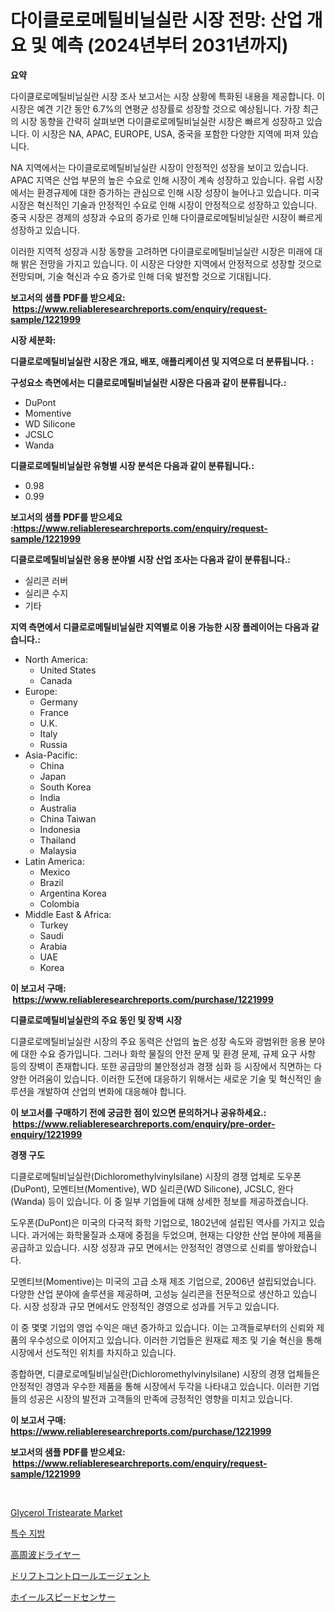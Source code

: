 <p><h1>다이클로로메틸비닐실란 시장 전망: 산업 개요 및 예측 (2024년부터 2031년까지)</h1></p><p><strong>요약</strong></p>
<p><p>다이클로로메틸비닐실란 시장 조사 보고서는 시장 상황에 특화된 내용을 제공합니다. 이 시장은 예견 기간 동안 6.7%의 연평균 성장률로 성장할 것으로 예상됩니다. 가장 최근의 시장 동향을 간략히 살펴보면 다이클로로메틸비닐실란 시장은 빠르게 성장하고 있습니다. 이 시장은 NA, APAC, EUROPE, USA, 중국을 포함한 다양한 지역에 퍼져 있습니다.</p><p>NA 지역에서는 다이클로로메틸비닐실란 시장이 안정적인 성장을 보이고 있습니다. APAC 지역은 산업 부문의 높은 수요로 인해 시장이 계속 성장하고 있습니다. 유럽 시장에서는 환경규제에 대한 증가하는 관심으로 인해 시장 성장이 늘어나고 있습니다. 미국 시장은 혁신적인 기술과 안정적인 수요로 인해 시장이 안정적으로 성장하고 있습니다. 중국 시장은 경제의 성장과 수요의 증가로 인해 다이클로로메틸비닐실란 시장이 빠르게 성장하고 있습니다.</p><p>이러한 지역적 성장과 시장 동향을 고려하면 다이클로로메틸비닐실란 시장은 미래에 대해 밝은 전망을 가지고 있습니다. 이 시장은 다양한 지역에서 안정적으로 성장할 것으로 전망되며, 기술 혁신과 수요 증가로 인해 더욱 발전할 것으로 기대됩니다.</p></p>
<p><strong>보고서의 샘플 PDF를 받으세요: &nbsp;<a href="https://www.reliableresearchreports.com/enquiry/request-sample/1221999">https://www.reliableresearchreports.com/enquiry/request-sample/1221999</a></strong></p>
<p><strong>시장 세분화:</strong></p>
<p><strong> 디클로로메틸비닐실란 시장은 개요, 배포, 애플리케이션 및 지역으로 더 분류됩니다. :</strong></p>
<p><strong>구성요소 측면에서는 디클로로메틸비닐실란 시장은 다음과 같이 분류됩니다.:</strong></p>
<p><ul><li>DuPont</li><li>Momentive</li><li>WD Silicone</li><li>JCSLC</li><li>Wanda</li></ul></p>
<p><strong> 디클로로메틸비닐실란 유형별 시장 분석은 다음과 같이 분류됩니다.:</strong></p>
<p><ul><li>0.98</li><li>0.99</li></ul></p>
<p><strong>보고서의 샘플 PDF를 받으세요 :<a href="https://www.reliableresearchreports.com/enquiry/request-sample/1221999">https://www.reliableresearchreports.com/enquiry/request-sample/1221999</a></strong></p>
<p><strong> 디클로로메틸비닐실란 응용 분야별 시장 산업 조사는 다음과 같이 분류됩니다.:</strong></p>
<p><ul><li>실리콘 러버</li><li>실리콘 수지</li><li>기타</li></ul></p>
<p><strong>지역 측면에서 디클로로메틸비닐실란 지역별로 이용 가능한 시장 플레이어는 다음과 같습니다.:</strong></p>
<p><ul>
    <li>
        North America:
        <ul>
            <li>United States</li>
            <li>Canada</li>
        </ul>
    </li>
    <li>
        Europe:
        <ul>
            <li>Germany</li>
            <li>France</li>
            <li>U.K.</li>
            <li>Italy</li>
            <li>Russia</li>
        </ul>
    </li>
    <li>
        Asia-Pacific:
        <ul>
            <li>China</li>
            <li>Japan</li>
            <li>South Korea</li>
            <li>India</li>
            <li>Australia</li>
            <li>China Taiwan</li>
            <li>Indonesia</li>
            <li>Thailand</li>
            <li>Malaysia</li>
        </ul>
    </li>
    <li>
        Latin America:
        <ul>
            <li>Mexico</li>
            <li>Brazil</li>
            <li>Argentina Korea</li>
            <li>Colombia</li>
        </ul>
    </li>
    <li>
        Middle East & Africa:
        <ul>
            <li>Turkey</li>
            <li>Saudi</li>
            <li>Arabia</li>
            <li>UAE</li>
            <li>Korea</li>
        </ul>
    </li>
    </ul></p>
<p><strong>이 보고서 구매: &nbsp;<a href="https://www.reliableresearchreports.com/purchase/1221999">https://www.reliableresearchreports.com/purchase/1221999</a></strong></p>
<p><strong>디클로로메틸비닐실란의 주요 동인 및 장벽 시장</strong></p>
<p><p>디클로로메틸비닐실란 시장의 주요 동력은 산업의 높은 성장 속도와 광범위한 응용 분야에 대한 수요 증가입니다. 그러나 화학 물질의 안전 문제 및 환경 문제, 규제 요구 사항 등의 장벽이 존재합니다. 또한 공급망의 불안정성과 경쟁 심화 등 시장에서 직면하는 다양한 어려움이 있습니다. 이러한 도전에 대응하기 위해서는 새로운 기술 및 혁신적인 솔루션을 개발하여 산업의 변화에 대응해야 합니다.</p></p>
<p><strong>이 보고서를 구매하기 전에 궁금한 점이 있으면 문의하거나 공유하세요.: &nbsp;<a href="https://www.reliableresearchreports.com/enquiry/pre-order-enquiry/1221999">https://www.reliableresearchreports.com/enquiry/pre-order-enquiry/1221999</a></strong></p>
<p><strong>경쟁 구도</strong></p>
<p><p>디클로로메틸비닐실란(Dichloromethylvinylsilane) 시장의 경쟁 업체로 도우폰(DuPont), 모멘티브(Momentive), WD 실리콘(WD Silicone), JCSLC, 완다(Wanda) 등이 있습니다. 이 중 일부 기업들에 대해 상세한 정보를 제공하겠습니다.</p><p>도우폰(DuPont)은 미국의 다국적 화학 기업으로, 1802년에 설립된 역사를 가지고 있습니다. 과거에는 화학물질과 소재에 중점을 두었으며, 현재는 다양한 산업 분야에 제품을 공급하고 있습니다. 시장 성장과 규모 면에서는 안정적인 경영으로 신뢰를 쌓아왔습니다.</p><p>모멘티브(Momentive)는 미국의 고급 소재 제조 기업으로, 2006년 설립되었습니다. 다양한 산업 분야에 솔루션을 제공하며, 고성능 실리콘을 전문적으로 생산하고 있습니다. 시장 성장과 규모 면에서도 안정적인 경영으로 성과를 거두고 있습니다.</p><p>이 중 몇몇 기업의 영업 수익은 매년 증가하고 있습니다. 이는 고객들로부터의 신뢰와 제품의 우수성으로 이어지고 있습니다. 이러한 기업들은 원재료 제조 및 기술 혁신을 통해 시장에서 선도적인 위치를 차지하고 있습니다.</p><p>종합하면, 디클로로메틸비닐실란(Dichloromethylvinylsilane) 시장의 경쟁 업체들은 안정적인 경영과 우수한 제품을 통해 시장에서 두각을 나타내고 있습니다. 이러한 기업들의 성공은 시장의 발전과 고객들의 만족에 긍정적인 영향을 미치고 있습니다.</p></p>
<p><strong>이 보고서 구매: &nbsp; <a href="https://www.reliableresearchreports.com/purchase/1221999">https://www.reliableresearchreports.com/purchase/1221999</a></strong></p>
<p><strong>보고서의 샘플 PDF를 받으세요: &nbsp;<a href="https://www.reliableresearchreports.com/enquiry/request-sample/1221999">https://www.reliableresearchreports.com/enquiry/request-sample/1221999</a></strong><strong></strong></p>
<p>&nbsp;</p>
<p><p><a href="https://fuschia-pecorino-a6d.notion.site/Glycerol-Tristearate-Market-Size-Global-Industry-Overview-Market-Segmentation-and-Forecast-2024-t-e25f12ee316c43909da5baa4c9248fd6">Glycerol Tristearate Market</a></p><p><a href="https://medium.com/@lanceolsotn8978/%ED%8A%B9%EC%88%98-%EC%A7%80%EB%B0%A9-%EC%8B%9C%EC%9E%A5-%EC%A0%90%EC%9C%A0%EC%9C%A8-%EC%A7%84%ED%99%94-%EB%B0%8F-%EC%8B%9C%EC%9E%A5-%EC%84%B1%EC%9E%A5-%EB%8F%99%ED%96%A5-2024-2031-0f99649442e3">특수 지방</a></p><p><a href="https://medium.com/@adellaprice2023/%E3%83%A9%E3%82%B8%E3%82%AA%E5%91%A8%E6%B3%A2%E6%95%B0%E4%B9%BE%E7%87%A5%E6%A9%9F%E5%B8%82%E5%A0%B4%E3%81%AE%E5%88%86%E6%9E%90-2024%E5%B9%B4%E3%81%8B%E3%82%892031%E5%B9%B4%E3%81%BE%E3%81%A7%E3%81%AE%E3%82%B0%E3%83%AD%E3%83%BC%E3%83%90%E3%83%AB%E7%94%A3%E6%A5%AD%E8%A6%96%E7%82%B9%E3%81%A8%E4%BA%88%E6%B8%AC-3c23afd73491">高周波ドライヤー</a></p><p><a href="https://medium.com/@adellaprice2023/%E3%83%89%E3%83%AA%E3%83%95%E3%83%88%E5%88%B6%E5%BE%A1%E5%89%A4%E5%B8%82%E5%A0%B4%E5%88%86%E6%9E%90-%E3%81%9D%E3%81%AEcagr-%E5%B8%82%E5%A0%B4%E3%82%BB%E3%82%B0%E3%83%A1%E3%83%B3%E3%83%86%E3%83%BC%E3%82%B7%E3%83%A7%E3%83%B3%E3%81%A8%E3%82%B0%E3%83%AD%E3%83%BC%E3%83%90%E3%83%AB%E7%94%A3%E6%A5%AD%E6%A6%82%E8%A6%81-3afb38ade0ec">ドリフトコントロールエージェント</a></p><p><a href="https://github.com/adcxff01450218/Market-Research-Report-List-1/blob/main/3927666188918.md">ホイールスピードセンサー</a></p></p>